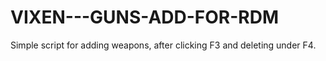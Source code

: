 # VIXEN---GUNS-ADD-FOR-RDM
Simple script for adding weapons, after clicking F3 and deleting under F4.
